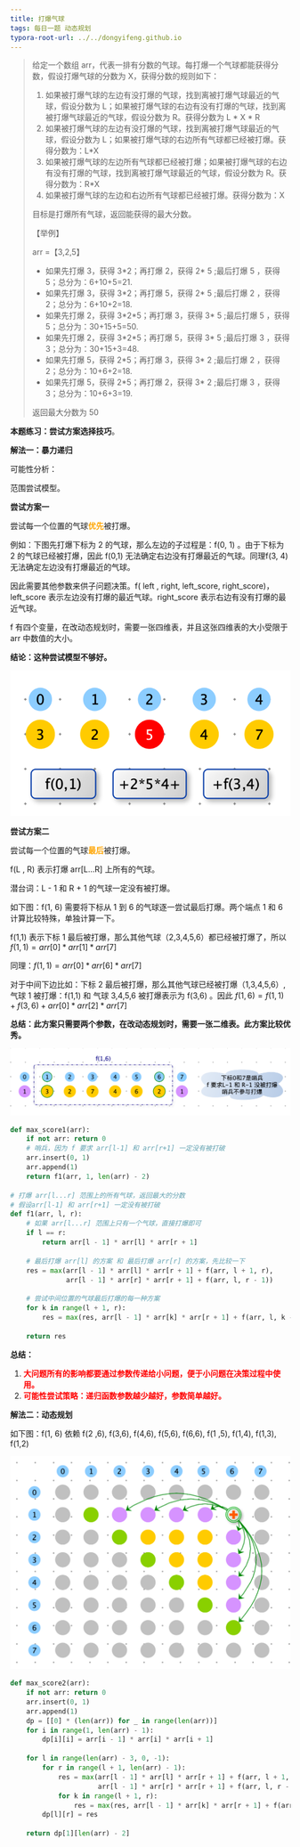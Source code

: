 ```yaml
---
title: 打爆气球
tags: 每日一题 动态规划
typora-root-url: ../../dongyifeng.github.io
---
```


> 给定一个数组 arr，代表一排有分数的气球。每打爆一个气球都能获得分数，假设打爆气球的分数为 X，获得分数的规则如下：
>
> 1. 如果被打爆气球的左边有没打爆的气球，找到离被打爆气球最近的气球，假设分数为 L；如果被打爆气球的右边有没有打爆的气球，找到离被打爆气球最近的气球，假设分数为 R。获得分数为 L * X * R
> 2. 如果被打爆气球的左边有没打爆的气球，找到离被打爆气球最近的气球，假设分数为 L；如果被打爆气球的右边所有气球都已经被打爆。获得分数为：L*X
> 3. 如果被打爆气球的左边所有气球都已经被打爆；如果被打爆气球的右边有没有打爆的气球，找到离被打爆气球最近的气球，假设分数为 R。获得分数为：R*X
> 4. 如果被打爆气球的左边和右边所有气球都已经被打爆。获得分数为：X
>
> 目标是打爆所有气球，返回能获得的最大分数。
>
> 【举例】
>
> arr =【3,2,5】
>
> - 如果先打爆 3，获得 3\*2；再打爆 2，获得 2\* 5 ;最后打爆 5 ，获得 5；总分为：6+10+5=21.
> - 如果先打爆 3，获得 3\*2；再打爆 5，获得 2\* 5 ;最后打爆 2 ，获得 2；总分为：6+10+2=18.
> - 如果先打爆 2，获得 3\*2*5；再打爆 3，获得 3\* 5 ;最后打爆 5 ，获得 5；总分为：30+15+5=50.
> - 如果先打爆 2，获得 3\*2*5；再打爆 5，获得 3\* 5 ;最后打爆 3 ，获得 3；总分为：30+15+3=48.
> - 如果先打爆 5，获得 2\*5；再打爆 3，获得 3\* 2 ;最后打爆 2 ，获得 2；总分为：10+6+2=18.
> - 如果先打爆 5，获得 2\*5；再打爆 2，获得 3\* 2 ;最后打爆 3 ，获得 3；总分为：10+6+3=19.
>
> 返回最大分数为 50

**本题练习：尝试方案选择技巧**。



**解法一：暴力递归**

可能性分析：

范围尝试模型。

**尝试方案一**

尝试每一个位置的气球<font color=orange>**优先**</font>被打爆。

例如：下图先打爆下标为 2 的气球，那么左边的子过程是：f(0, 1) 。由于下标为 2 的气球已经被打爆，因此 f(0,1) 无法确定右边没有打爆最近的气球。同理f(3, 4) 无法确定左边没有打爆最近的气球。

因此需要其他参数来供子问题决策。f( left , right, left_score, right_score)，left_score 表示左边没有打爆的最近气球。right_score 表示右边有没有打爆的最近气球。

f 有四个变量，在改动态规划时，需要一张四维表，并且这张四维表的大小受限于 arr 中数值的大小。

**结论：这种尝试模型不够好。**

![](/images/assets/screenshot-20221103-000018.png)



**尝试方案二**

尝试每一个位置的气球<font color=orange>**最后**</font>被打爆。

f(L , R) 表示打爆 arr[L...R] 上所有的气球。

潜台词：L - 1 和 R + 1 的气球一定没有被打爆。

如下图：f(1, 6) 需要将下标从 1 到 6 的气球逐一尝试最后打爆。两个端点 1 和 6 计算比较特殊，单独计算一下。

f(1,1) 表示下标 1 最后被打爆，那么其他气球（2,3,4,5,6）都已经被打爆了，所以 $f(1,1)=arr[0]*arr[1]*arr[7]$

同理：$f(1,1)=arr[0]*arr[6]*arr[7]$

对于中间下边比如：下标 2 最后被打爆，那么其他气球已经被打爆（1,3,4,5,6）,气球 1 被打爆：f(1,1) 和 气球 3,4,5,6 被打爆表示为 f(3,6) 。因此 $f(1,6)=f(1,1)+f(3,6)+arr[0]*arr[2]*arr[7]$



**总结：此方案只需要两个参数，在改动态规划时，需要一张二维表。此方案比较优秀。**

![](/images/assets/screenshot-20221103-091112.png)

```python
def max_score1(arr):
    if not arr: return 0
    # 哨兵，因为 f 要求 arr[l-1] 和 arr[r+1] 一定没有被打破
    arr.insert(0, 1)
    arr.append(1)
    return f1(arr, 1, len(arr) - 2)

# 打爆 arr[l...r] 范围上的所有气球，返回最大的分数
# 假设arr[l-1] 和 arr[r+1] 一定没有被打破
def f1(arr, l, r):
    # 如果 arr[l...r] 范围上只有一个气球，直接打爆即可
    if l == r:
        return arr[l - 1] * arr[l] * arr[r + 1]

    # 最后打爆 arr[l] 的方案 和 最后打爆 arr[r] 的方案，先比较一下
    res = max(arr[l - 1] * arr[l] * arr[r + 1] + f(arr, l + 1, r),
              arr[l - 1] * arr[r] * arr[r + 1] + f(arr, l, r - 1))

    # 尝试中间位置的气球最后打爆的每一种方案
    for k in range(l + 1, r):
        res = max(res, arr[l - 1] * arr[k] * arr[r + 1] + f(arr, l, k - 1) + f(arr, k + 1, r))

    return res
```



**总结：**

1. <font color=red>**大问题所有的影响都要通过参数传递给小问题，便于小问题在决策过程中使用。**</font>
2. <font color=red>**可能性尝试策略：递归函数参数越少越好，参数简单越好。**</font>



**解法二：动态规划**



如下图：f(1, 6) 依赖 f(2 ,6), f(3,6), f(4,6), f(5,6), f(6,6), f(1 ,5), f(1,4), f(1,3), f(1,2)

![](/images/assets/screenshot-20221103-101916.png)

```python
def max_score2(arr):
    if not arr: return 0
    arr.insert(0, 1)
    arr.append(1)
    dp = [[0] * (len(arr)) for _ in range(len(arr))]
    for i in range(1, len(arr) - 1):
        dp[i][i] = arr[i - 1] * arr[i] * arr[i + 1]

    for l in range(len(arr) - 3, 0, -1):
        for r in range(l + 1, len(arr) - 1):
            res = max(arr[l - 1] * arr[l] * arr[r + 1] + f(arr, l + 1, r),
                      arr[l - 1] * arr[r] * arr[r + 1] + f(arr, l, r - 1))
            for k in range(l + 1, r):
                res = max(res, arr[l - 1] * arr[k] * arr[r + 1] + f(arr, l, k - 1) + f(arr, k + 1, r))
        dp[l][r] = res

    return dp[1][len(arr) - 2]
```

